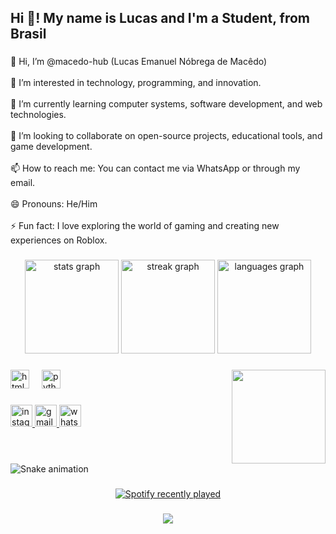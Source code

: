 <h2 align="left">Hi 👋! My name is Lucas and I'm a Student, from Brasil</h2>

###

<p align="left">👋 Hi, I’m @macedo-hub (Lucas Emanuel Nóbrega de Macêdo)<br><br>👀 I’m interested in technology, programming, and innovation.<br><br>🌱 I’m currently learning computer systems, software development, and web technologies.<br><br>💞️ I’m looking to collaborate on open-source projects, educational tools, and game development.<br><br>📫 How to reach me: You can contact me via WhatsApp or through my email.<br><br>😄 Pronouns: He/Him<br><br>⚡ Fun fact: I love exploring the world of gaming and creating new experiences on Roblox.</p>

###

<div align="center">
  <img src="https://github-readme-stats.vercel.app/api?username=macedo-hub&hide_title=false&hide_rank=false&show_icons=true&include_all_commits=true&count_private=true&disable_animations=false&theme=dark&locale=en&hide_border=false" height="150" alt="stats graph"  />
  <img src="https://streak-stats.demolab.com?user=macedo-hub&locale=en&mode=daily&theme=dark&hide_border=false&border_radius=5" height="150" alt="streak graph"  />
  <img src="https://github-readme-stats.vercel.app/api/top-langs?username=macedo-hub&locale=en&hide_title=false&layout=compact&card_width=320&langs_count=5&theme=dark&hide_border=false" height="150" alt="languages graph"  />
</div>

###

<img align="right" height="150" src="https://i.imgur.com/J8czdvK.jpeg"  />

###

<div align="left">
  <img src="https://cdn.jsdelivr.net/gh/devicons/devicon/icons/html5/html5-original.svg" height="30" alt="html5 logo"  />
  <img width="12" />
  <img src="https://cdn.jsdelivr.net/gh/devicons/devicon/icons/python/python-original.svg" height="30" alt="python logo"  />
</div>

###

<div align="left">
  <a href="https://www.instagram.com/lucass.nobregaa" target="_blank">
    <img src="https://img.shields.io/static/v1?message=Instagram&logo=instagram&label=&color=E4405F&logoColor=white&labelColor=&style=for-the-badge" height="35" alt="instagram logo"  />
  </a>
  <a href="https://mail.google.com/mail/u/0/#inbox?compose=CllgCJvnrVdTzssGtWPkgKptHCfPBcmBrZQStZgwnrXMQNNXcKFJchdfstHQNMrQxcSXDvjNDXB" target="_blank">
    <img src="https://img.shields.io/static/v1?message=Gmail&logo=gmail&label=&color=D14836&logoColor=white&labelColor=&style=for-the-badge" height="35" alt="gmail logo"  />
  </a>
  <a href="https://api.whatsapp.com/send?phone=558499256483&text=Hi,%20I%20came%20across%20your%20profile%20on%20GitHub!" target="_blank">
    <img src="https://img.shields.io/static/v1?message=Whatsapp&logo=whatsapp&label=&color=25D366&logoColor=white&labelColor=&style=for-the-badge" height="35" alt="whatsapp logo"  />
  </a>
</div>

###

<br clear="both">

<img src="https://raw.githubusercontent.com/macedo-hub/macedo-hub/output/snake.svg" alt="Snake animation" />

###

<div align="center">
  <a href="https://open.spotify.com/user/zrswdl0xzm43i878q5fpr0nq0">
    <img src="https://spotify-recently-played-readme.vercel.app/api?user=zrswdl0xzm43i878q5fpr0nq0&count=3&unique=false" alt="Spotify recently played"  />
  </a>
</div>

###

<div align="center">
  <img src="https://profile-counter.glitch.me/macedo-hub/count.svg?"  />
</div>

###
